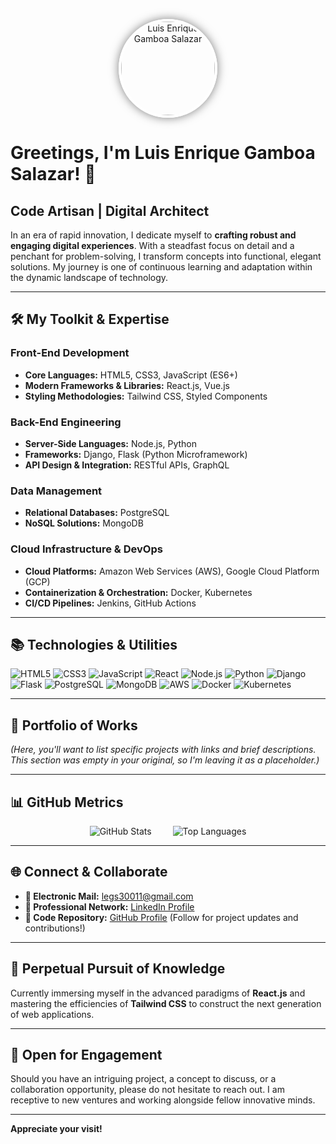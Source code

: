<p align="center">
  <img src="https://github.com/user-attachments/assets/966eeebb-421a-4ef4-b936-99a089f5f2c0" alt="Luis Enrique Gamboa Salazar" width="150" style="border-radius: 50%; border: 4px solid #ffffff; box-shadow: 0 0 15px rgba(0, 0, 0, 0.5);">
</p>

# Greetings, I'm Luis Enrique Gamboa Salazar! 👋

## **Code Artisan | Digital Architect**

In an era of rapid innovation, I dedicate myself to **crafting robust and engaging digital experiences**. With a steadfast focus on detail and a penchant for problem-solving, I transform concepts into functional, elegant solutions. My journey is one of continuous learning and adaptation within the dynamic landscape of technology.

---

## 🛠️ **My Toolkit & Expertise**

### **Front-End Development**
- **Core Languages:** HTML5, CSS3, JavaScript (ES6+)
- **Modern Frameworks & Libraries:** React.js, Vue.js
- **Styling Methodologies:** Tailwind CSS, Styled Components

### **Back-End Engineering**
- **Server-Side Languages:** Node.js, Python
- **Frameworks:** Django, Flask (Python Microframework)
- **API Design & Integration:** RESTful APIs, GraphQL

### **Data Management**
- **Relational Databases:** PostgreSQL
- **NoSQL Solutions:** MongoDB

### **Cloud Infrastructure & DevOps**
- **Cloud Platforms:** Amazon Web Services (AWS), Google Cloud Platform (GCP)
- **Containerization & Orchestration:** Docker, Kubernetes
- **CI/CD Pipelines:** Jenkins, GitHub Actions

---

## 📚 **Technologies & Utilities**
<p align="left">
  <img src="https://img.shields.io/badge/HTML5-E34F26?style=for-the-badge&logo=html5&logoColor=white" alt="HTML5" />
  <img src="https://img.shields.io/badge/CSS3-1572B6?style=for-the-badge&logo=css3&logoColor=white" alt="CSS3" />
  <img src="https://img.shields.io/badge/JavaScript-F7DF1E?style=for-the-badge&logo=javascript&logoColor=black" alt="JavaScript" />
  <img src="https://img.shields.io/badge/React-61DAFB?style=for-the-badge&logo=react&logoColor=black" alt="React" />
  <img src="https://img.shields.io/badge/Node.js-339933?style=for-the-badge&logo=nodedotjs&logoColor=white" alt="Node.js" />
  <img src="https://img.shields.io/badge/Python-3776AB?style=for-the-badge&logo=python&logoColor=white" alt="Python" />
  <img src="https://img.shields.io/badge/Django-092E20?style=for-the-badge&logo=django&logoColor=white" alt="Django" />
  <img src="https://img.shields.io/badge/Flask-000000?style=for-the-badge&logo=flask&logoColor=white" alt="Flask" />
  <img src="https://img.shields.io/badge/PostgreSQL-336791?style=for-the-badge&logo=postgresql&logoColor=white" alt="PostgreSQL" />
  <img src="https://img.shields.io/badge/MongoDB-47A248?style=for-the-badge&logo=mongodb&logoColor=white" alt="MongoDB" />
  <img src="https://img.shields.io/badge/AWS-232F3E?style=for-the-badge&logo=amazonaws&logoColor=white" alt="AWS" />
  <img src="https://img.shields.io/badge/Docker-2496ED?style=for-the-badge&logo=docker&logoColor=white" alt="Docker" />
  <img src="https://img.shields.io/badge/Kubernetes-326CE5?style=for-the-badge&logo=kubernetes&logoColor=white" alt="Kubernetes" />
</p>

---

## 🚀 **Portfolio of Works**
*(Here, you'll want to list specific projects with links and brief descriptions. This section was empty in your original, so I'm leaving it as a placeholder.)*

---

## 📊 **GitHub Metrics**

<div align="center">
  <img src="https://github-readme-stats.vercel.app/api?username=legs30011&show_icons=true&count_private=true&theme=tokyonight&hide_border=true&card_width=400" alt="GitHub Stats" style="margin-right: 15px;">
  <img src="https://github-readme-stats.vercel.app/api/top-langs/?username=legs30011&layout=compact&theme=tokyonight&hide_border=true&card_width=400" alt="Top Languages" style="margin-left: 15px;">
</div>

---

## 🌐 **Connect & Collaborate**

- **📧 Electronic Mail:** legs30011@gmail.com
- **🔗 Professional Network:** [LinkedIn Profile](https://www.linkedin.com/in/luis-enrique-gamboa-salazar)
- **🐙 Code Repository:** [GitHub Profile](https://github.com/legs30011) (Follow for project updates and contributions!)

---

## 🌱 **Perpetual Pursuit of Knowledge**

Currently immersing myself in the advanced paradigms of **React.js** and mastering the efficiencies of **Tailwind CSS** to construct the next generation of web applications.

---

## 🤝 **Open for Engagement**

Should you have an intriguing project, a concept to discuss, or a collaboration opportunity, please do not hesitate to reach out. I am receptive to new ventures and working alongside fellow innovative minds.

---

**Appreciate your visit!**
